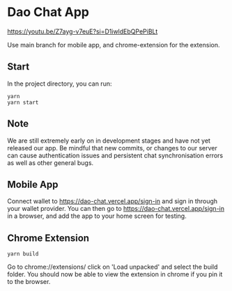 # Dao Chat App

https://youtu.be/Z7ayg-v7euE?si=D1iwldEbQPePiBLt

Use main branch for mobile app, and chrome-extension for the extension.

## Start

In the project directory, you can run:

```
yarn
yarn start
```

## Note

We are still extremely early on in development stages and have not yet released our app. Be mindful that new commits, or changes to our server can cause authentication issues and persistent chat synchronisation errors as well as other general bugs.

## Mobile App

Connect wallet to https://dao-chat.vercel.app/sign-in and sign in through your wallet provider. You can then go to https://dao-chat.vercel.app/sign-in in a browser, and add the app to your home screen for testing.

## Chrome Extension

```
yarn build
```

Go to chrome://extensions/ click on 'Load unpacked' and select the build folder. You should now be able to view the extension in chrome if you pin it to the browser.
